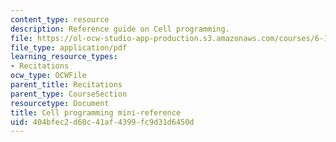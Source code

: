 ```yaml
---
content_type: resource
description: Reference guide on Cell programming.
file: https://ol-ocw-studio-app-production.s3.amazonaws.com/courses/6-189-multicore-programming-primer-january-iap-2007/404bfec2d60c41af4399fc9d31d6450d_cell_mini_ref.pdf
file_type: application/pdf
learning_resource_types:
- Recitations
ocw_type: OCWFile
parent_title: Recitations
parent_type: CourseSection
resourcetype: Document
title: Cell programming mini-reference
uid: 404bfec2-d60c-41af-4399-fc9d31d6450d
---
```

